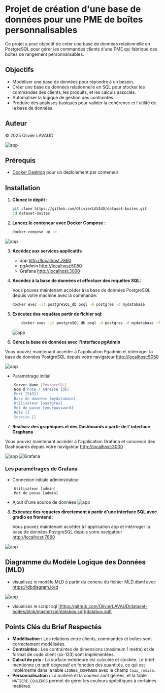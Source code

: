 # Projet de création d'une base de données pour une PME de boîtes personnalisables

Ce projet a pour objectif de créer une base de données relationnelle en PostgreSQL pour gérer les commandes clients d'une PME qui fabrique des boîtes de rangement personnalisables.

## Objectifs

*   Modéliser une base de données pour répondre à un besoin.
*   Créer une base de données relationnelle en SQL pour stocker les commandes des clients, les produits, et les calculs associés.
*   Automatiser la logique de gestion des contraintes.
*   Produire des analyses basiques pour valider la cohérence et l'utilité de la base de données.

## Auteur

© 2025 Olivier LAVAUD

![app](images/image.png)

## Prérequis

*   [Docker Desktop](https://www.docker.com/products/docker-desktop/) pour un deploiement par conteneur

## Installation

1.  **Clonez le dépôt :**

    ```bash
    git clone https://github.com/OlivierLAVAUD/dataset-boites.git
    cd dataset-boites
    ```

2.  **Lancez le conteneur avec Docker Compose :**

    ```bash
    docker-compose up -d
    ```

![app](images/image14.png)


3.  **Accédez aux services applicatifs**
    - app [http://localhost:7860](http://localhost:7860/)
    - pgAdmin [http://localhost:5050](http://localhost:5050/)
    - Grafana [http://localhost:3000](http://localhost:3000)

4.  **Accédez à la base de données et effectuer des requêtes SQL:**

    Vous pouvez maintenant accéder à la base de données PostgreSQL depuis votre machine avec la commande:
    ```bash
    docker exec -it postgreSQL_db psql -U postgres -d mydatabase
    ```

5.  **Exécutez des requêtes partir de fichier sql:**

    ```bash
        docker exec -it postgreSQL_db psql -U postgres -d mydatabase -f docker-entrypoint-initdb.d/databox.sql
    ```
    ![app](images/image3.png)


6. **Gérez la base de données avec l'interface pgAdmin**

  Vous pouvez maintenant accéder à l'application Pgadmin et intérroger la base de données PostgreSQL depuis votre navigateur [http://localhost:5050](http://localhost:5050/)

![app](images/image7.png)

- Paramétrage initial
```bash
    Server Name [PostgreSQL]
    Nom d'hôte / Adresse [db] 
    Port [5432]
    Base de données [mydatabase]
    Utilisateur [postgres]
    Mot de passe [yourpassword]
    Rôle []
    Service []
```


7. **Realisez des graphiques et des Dashboards à partir de l' interface Graphana**

  Vous pouvez maintenant accéder à l'application Grafana et concevoir des Dashboards depuis votre navigateur [http://localhost:3000](http://localhost:3000)

![app](images/image15.png)
![Grafana](images/image13.png)

### Les paramétrages de Grafana
- Connexion initiale administrateur
```
    Utilisateur [admin]
    Mot de passe [admin]
```

- Ajout d'une source de données
![app](images/image12.png)


8. **Exécutez des requetes directement à partir d'une interface SQL avec gradio en frontend:**

    Vous pouvez maintenant accéder à l'application app et intérroger la base de données PostgreSQL depuis votre navigateur [http://localhost:7860](http://localhost:7860/)

![app](images/image4.png)


## Diagramme du Modèle Logique des Données (MLD)

* visualisez le modèle MLD à partir du conenu du fichier MLD.dbml avec https://dbdiagram.io/d

![app](images/image.png)

* visualisez le script sql [https://github.com/OlivierLAVAUD/dataset-boites/blob/master/sql/databox.sql](databox.sql)

## Points Clés du Brief Respectés

*   **Modélisation :** Les relations entre clients, commandes et boîtes sont correctement modélisées.
*   **Contraintes :** Les contraintes de dimensions (maximum 1 mètre) et de format de code client (xx-123) sont implémentées.
*   **Calcul de prix :** La surface extérieure est calculée et stockée. Le brief mentionne un tarif dégressif en fonction des quantités, ce qui est implémenté dans la table `LIGNES_COMMANDE` avec le champ `taux_remise`.
*   **Personnalisation :** La matière et la couleur sont gérées, et la table `MATIERE_COULEURS` permet de gérer les couleurs spécifiques à certaines matières.



